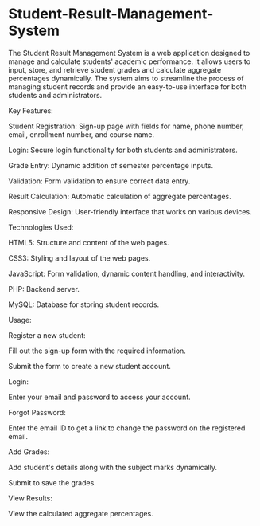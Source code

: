 # Student-Result-Management-System


The Student Result Management System is a web application designed to manage and calculate students' academic performance. It allows users to input, store, and retrieve student grades and calculate aggregate percentages dynamically. The system aims to streamline the process of managing student records and provide an easy-to-use interface for both students and administrators.


Key Features:

Student Registration: Sign-up page with fields for name, phone number, email, enrollment number, and course name.

Login: Secure login functionality for both students and administrators.

Grade Entry: Dynamic addition of semester percentage inputs.

Validation: Form validation to ensure correct data entry.

Result Calculation: Automatic calculation of aggregate percentages.

Responsive Design: User-friendly interface that works on various devices.


Technologies Used:

HTML5: Structure and content of the web pages.

CSS3: Styling and layout of the web pages.

JavaScript: Form validation, dynamic content handling, and interactivity.

PHP: Backend server.

MySQL: Database for storing student records.


Usage:

Register a new student:

Fill out the sign-up form with the required information.

Submit the form to create a new student account.

Login:

Enter your email and password to access your account.

Forgot Password:

Enter the email ID to get a link to change the password on the registered email.

Add Grades:

Add student's details along with the subject marks dynamically.

Submit to save the grades.

View Results:

View the calculated aggregate percentages.
